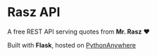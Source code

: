# Rasz API
A free REST API serving quotes from **Mr. Rasz** ❤️

Built with **Flask**, hosted on [PythonAnywhere](https://eu.pythonanywhere.com)
